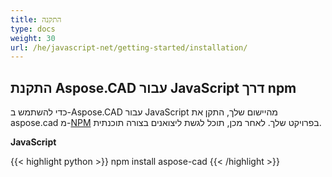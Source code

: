 ```yaml
---
title: התקנה
type: docs
weight: 30
url: /he/javascript-net/getting-started/installation/
---
```


## **התקנת Aspose.CAD עבור JavaScript דרך npm**

כדי להשתמש ב-Aspose.CAD עבור JavaScript מהיישום שלך, התקן את aspose.cad מ-[NPM](https://www.npmjs.com/@aspose-cad/) בפרויקט שלך. לאחר מכן, תוכל לגשת ליצואנים בצורה תוכנתית.

**JavaScript**

{{< highlight python >}}
npm install aspose-cad
{{< /highlight >}}
